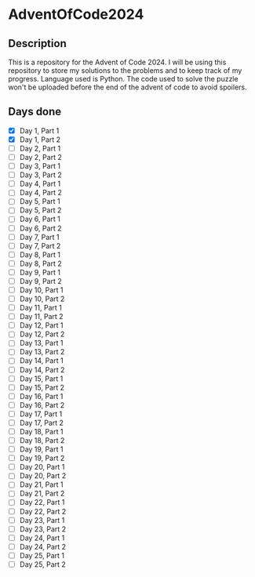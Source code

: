 # AdventOfCode2024

## Description
This is a repository for the Advent of Code 2024. I will be using this repository to store my solutions to the problems and to keep track of my progress. Language used is Python.
The code used to solve the puzzle won't be uploaded before the end of the advent of code to avoid spoilers.

## Days done
- [x] Day 1, Part 1
- [x] Day 1, Part 2
- [ ] Day 2, Part 1
- [ ] Day 2, Part 2
- [ ] Day 3, Part 1
- [ ] Day 3, Part 2
- [ ] Day 4, Part 1
- [ ] Day 4, Part 2
- [ ] Day 5, Part 1
- [ ] Day 5, Part 2
- [ ] Day 6, Part 1
- [ ] Day 6, Part 2
- [ ] Day 7, Part 1
- [ ] Day 7, Part 2
- [ ] Day 8, Part 1
- [ ] Day 8, Part 2
- [ ] Day 9, Part 1
- [ ] Day 9, Part 2
- [ ] Day 10, Part 1
- [ ] Day 10, Part 2
- [ ] Day 11, Part 1
- [ ] Day 11, Part 2
- [ ] Day 12, Part 1
- [ ] Day 12, Part 2
- [ ] Day 13, Part 1
- [ ] Day 13, Part 2
- [ ] Day 14, Part 1
- [ ] Day 14, Part 2
- [ ] Day 15, Part 1
- [ ] Day 15, Part 2
- [ ] Day 16, Part 1
- [ ] Day 16, Part 2
- [ ] Day 17, Part 1
- [ ] Day 17, Part 2
- [ ] Day 18, Part 1
- [ ] Day 18, Part 2
- [ ] Day 19, Part 1
- [ ] Day 19, Part 2
- [ ] Day 20, Part 1
- [ ] Day 20, Part 2
- [ ] Day 21, Part 1
- [ ] Day 21, Part 2
- [ ] Day 22, Part 1
- [ ] Day 22, Part 2
- [ ] Day 23, Part 1
- [ ] Day 23, Part 2
- [ ] Day 24, Part 1
- [ ] Day 24, Part 2
- [ ] Day 25, Part 1
- [ ] Day 25, Part 2
